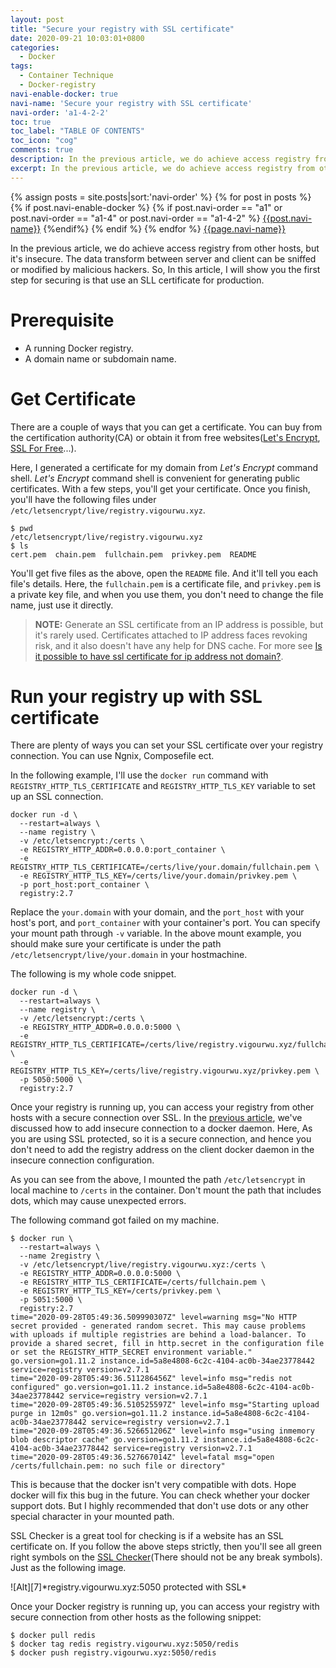 ```yaml
---
layout: post
title: "Secure your registry with SSL certificate"
date: 2020-09-21 10:03:01+0800
categories:
  - Docker
tags:
  - Container Technique
  - Docker-registry
navi-enable-docker: true
navi-name: 'Secure your registry with SSL certificate'
navi-order: 'a1-4-2-2'
toc: true
toc_label: "TABLE OF CONTENTS"
toc_icon: "cog"
comments: true
description: In the previous article, we do achieve access registry from other hosts, but it's insecure. The data transform between server and client can be sniffed or modified by malicious hackers. So, In this article, I will show you the first step for securing is that use an SLL certificate for production.
excerpt: In the previous article, we do achieve access registry from other hosts, but it's insecure. The data transform between server and client can be sniffed or modified by malicious hackers. So, In this article, I will show you the first step for securing is that use an SLL certificate for production.
---
```

<!--navigation bar-->
<div class='navi-link-container'>
  {% assign posts = site.posts|sort:'navi-order' %}
  {% for post in posts %}
    {% if post.navi-enable-docker %}
        {% if post.navi-order == "a1" 
        or post.navi-order == "a1-4"
        or post.navi-order == "a1-4-2" %}
            <a href="{{ site.baseurl }}{{ post.url }}" class='navi-link'>{{post.navi-name}}</a>
        {%endif%}
    {% endif %}
  {% endfor %}
<a class='navi-link' href="">{{page.navi-name}}</a>
</div>
<!--navigation bar-->

In the previous article, we do achieve access registry from other hosts, but it's insecure. The data transform between server and client can be sniffed or modified by malicious hackers. So, In this article, I will show you the first step for securing is that use an SLL certificate for production.

# Prerequisite
* A running Docker registry.
* A domain name or subdomain name.

# Get Certificate
There are a couple of ways that you can get a certificate. You can buy from the certification authority(CA) or obtain it from free websites([Let's Encrypt][1], [SSL For Free][2]...).  

Here, I generated a certificate for my domain from *Let's Encrypt* command shell. *Let's Encrypt* command shell is convenient for generating public certificates. With a few steps, you'll get your certificate. Once you finish, you'll have the following files under `/etc/letsencrypt/live/registry.vigourwu.xyz`.
```
$ pwd
/etc/letsencrypt/live/registry.vigourwu.xyz
$ ls
cert.pem  chain.pem  fullchain.pem  privkey.pem  README
```
You'll get five files as the above, open the `README` file. And it'll tell you each file's details. Here, the `fullchain.pem` is a certificate file, and `privkey.pem` is a private key file,  and when you use them, you don't need to change the file name, just use it directly.

<blockquote class="quote">
<p>
<b>NOTE:</b> Generate an SSL certificate from an IP address is possible, but it's rarely used. Certificates attached to IP address faces revoking risk, and it also doesn't have any help for DNS cache. For more see <a href="https://stackoverflow.com/questions/2043617/is-it-possible-to-have-ssl-certificate-for-ip-address-not-domain-name">Is it possible to have ssl certificate for ip address not domain?</a>.
</p>
</blockquote>

# Run your registry up with SSL certificate
There are plenty of ways you can set your SSL certificate over your registry connection. You can use Ngnix, Composefile ect.

In the following example, I'll use the `docker run` command with `REGISTRY_HTTP_TLS_CERTIFICATE` and `REGISTRY_HTTP_TLS_KEY` variable to set up an SSL connection.
```
docker run -d \
  --restart=always \
  --name registry \
  -v /etc/letsencrypt:/certs \
  -e REGISTRY_HTTP_ADDR=0.0.0.0:port_container \
  -e REGISTRY_HTTP_TLS_CERTIFICATE=/certs/live/your.domain/fullchain.pem \
  -e REGISTRY_HTTP_TLS_KEY=/certs/live/your.domain/privkey.pem \
  -p port_host:port_container \
  registry:2.7
```
Replace the `your.domain` with your domain, and the `port_host` with your host's port, and `port_container` with your container's port. You can specify your mount path through `-v` variable. In the above mount example, you should make sure your certificate is under the path `/etc/letsencrypt/live/your.domain` in your hostmachine.

The following is my whole code snippet.
```
docker run -d \
  --restart=always \
  --name registry \
  -v /etc/letsencrypt:/certs \
  -e REGISTRY_HTTP_ADDR=0.0.0.0:5000 \
  -e REGISTRY_HTTP_TLS_CERTIFICATE=/certs/live/registry.vigourwu.xyz/fullchain.pem \
  -e REGISTRY_HTTP_TLS_KEY=/certs/live/registry.vigourwu.xyz/privkey.pem \
  -p 5050:5000 \
  registry:2.7
```

Once your registry is running up, you can access your registry from other hosts with a secure connection over SSL. In the [previous article][6], we've discussed how to add insecure connection to a docker daemon. Here, As you are using SSL protected, so it is a secure connection, and hence you don't need to add the registry address on the client docker daemon in the insecure connection configuration.

As you can see from the above, I mounted the path `/etc/letsencrypt` in local machine to `/certs` in the container. Don't mount the path that includes dots, which may cause unexpected errors.

The following command got failed on my machine.
```
$ docker run \
  --restart=always \
  --name 2registry \
  -v /etc/letsencrypt/live/registry.vigourwu.xyz:/certs \
  -e REGISTRY_HTTP_ADDR=0.0.0.0:5000 \
  -e REGISTRY_HTTP_TLS_CERTIFICATE=/certs/fullchain.pem \
  -e REGISTRY_HTTP_TLS_KEY=/certs/privkey.pem \
  -p 5051:5000 \
  registry:2.7
time="2020-09-28T05:49:36.509990307Z" level=warning msg="No HTTP secret provided - generated random secret. This may cause problems with uploads if multiple registries are behind a load-balancer. To provide a shared secret, fill in http.secret in the configuration file or set the REGISTRY_HTTP_SECRET environment variable." go.version=go1.11.2 instance.id=5a8e4808-6c2c-4104-ac0b-34ae23778442 service=registry version=v2.7.1 
time="2020-09-28T05:49:36.511286456Z" level=info msg="redis not configured" go.version=go1.11.2 instance.id=5a8e4808-6c2c-4104-ac0b-34ae23778442 service=registry version=v2.7.1 
time="2020-09-28T05:49:36.510525597Z" level=info msg="Starting upload purge in 12m0s" go.version=go1.11.2 instance.id=5a8e4808-6c2c-4104-ac0b-34ae23778442 service=registry version=v2.7.1 
time="2020-09-28T05:49:36.526651206Z" level=info msg="using inmemory blob descriptor cache" go.version=go1.11.2 instance.id=5a8e4808-6c2c-4104-ac0b-34ae23778442 service=registry version=v2.7.1 
time="2020-09-28T05:49:36.527667014Z" level=fatal msg="open /certs/fullchain.pem: no such file or directory"
```
This is because that the docker isn't very compatible with dots. Hope docker will fix this bug in the future. You can check whether your docker support dots. But I highly recommended that don't use dots or any other special character in your mounted path.

SSL Checker is a great tool for checking is if a website has an SSL certificate on. If you follow the above steps strictly, then you'll see all green right symbols on the [SSL Checker][8](There should not be any break symbols). Just as the following image.
<div class="imgcenter" markdown="1">
![Alt][7]*registry.vigourwu.xyz:5050 protected with SSL*
</div>

Once your Docker registry is running up, you can access your registry with secure connection from other hosts as the following snippet:
```
$ docker pull redis
$ docker tag redis registry.vigourwu.xyz:5050/redis
$ docker push registry.vigourwu.xyz:5050/redis
```

[1]: https://letsencrypt.org/
[2]: https://www.sslforfree.com/
[4]: https://stackoverflow.com/questions/2043617/is-it-possible-to-have-ssl-certificate-for-ip-address-not-domain-name
[5]: https://your.domain:port
[6]: /blog/docker/2020/09/10/set-up-a-private-docker-registry-on-debian/
[7]: /blog/public/img/2020-09-21-secure-your-registry-with-ssl-a.png
[8]: https://www.sslshopper.com/ssl-checker.html